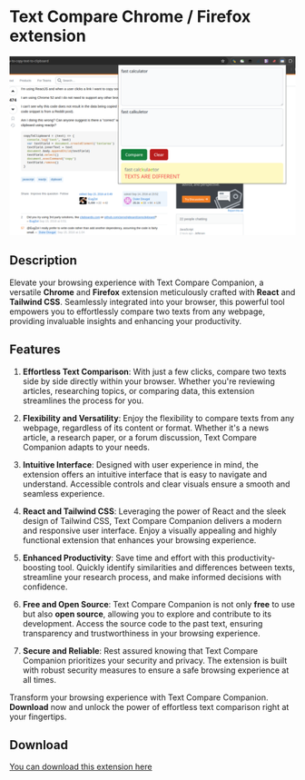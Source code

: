 # Text Compare Chrome / Firefox extension

![Popup image](images/popup.png "Popup image")

## Description

Elevate your browsing experience with Text Compare Companion, a versatile **Chrome** and **Firefox** extension meticulously crafted with **React** and **Tailwind CSS**. Seamlessly integrated into your browser, this powerful tool empowers you to effortlessly compare two texts from any webpage, providing invaluable insights and enhancing your productivity.

## Features

1. **Effortless Text Comparison**: With just a few clicks, compare two texts side by side directly within your browser. Whether you're reviewing articles, researching topics, or comparing data, this extension streamlines the process for you.

2. **Flexibility and Versatility**: Enjoy the flexibility to compare texts from any webpage, regardless of its content or format. Whether it's a news article, a research paper, or a forum discussion, Text Compare Companion adapts to your needs.

3. **Intuitive Interface**: Designed with user experience in mind, the extension offers an intuitive interface that is easy to navigate and understand. Accessible controls and clear visuals ensure a smooth and seamless experience.

4. **React and Tailwind CSS**: Leveraging the power of React and the sleek design of Tailwind CSS, Text Compare Companion delivers a modern and responsive user interface. Enjoy a visually appealing and highly functional extension that enhances your browsing experience.

5. **Enhanced Productivity**: Save time and effort with this productivity-boosting tool. Quickly identify similarities and differences between texts, streamline your research process, and make informed decisions with confidence.

6. **Free and Open Source**: Text Compare Companion is not only **free** to use but also **open source**, allowing you to explore and contribute to its development. Access the source code to the past text, ensuring transparency and trustworthiness in your browsing experience.

7. **Secure and Reliable**: Rest assured knowing that Text Compare Companion prioritizes your security and privacy. The extension is built with robust security measures to ensure a safe browsing experience at all times.

Transform your browsing experience with Text Compare Companion. **Download** now and unlock the power of effortless text comparison right at your fingertips.

## Download

[You can download this extension here](https://chromewebstore.google.com/detail/ofnnoijleohfbahefkogohahdnjodaff)
